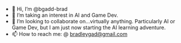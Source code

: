 - 👋 Hi, I’m @bgadd-brad
- 👀 I’m taking an interest in AI and Game Dev. 
- 💞️ I’m looking to collaborate on...virtually anything. Particularly AI or Game Dev, but I am just now starting the AI learning adventure.
- 📫 How to reach me: @ bradleygad@gmail.com

<!---
bgadd-brad/bgadd-brad is a ✨ special ✨ repository because its `README.md` (this file) appears on your GitHub profile.
You can click the Preview link to take a look at your changes.
--->
